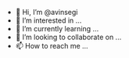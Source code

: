 - 👋 Hi, I’m @avinsegi
- 👀 I’m interested in ...
- 🌱 I’m currently learning ...
- 💞️ I’m looking to collaborate on ...
- 📫 How to reach me ...

<!---
avinsegi/avinsegi is a ✨ special ✨ repository because its `README.md` (this file) appears on your GitHub profile.
You can click the Preview link to take a look at your changes.
--->
